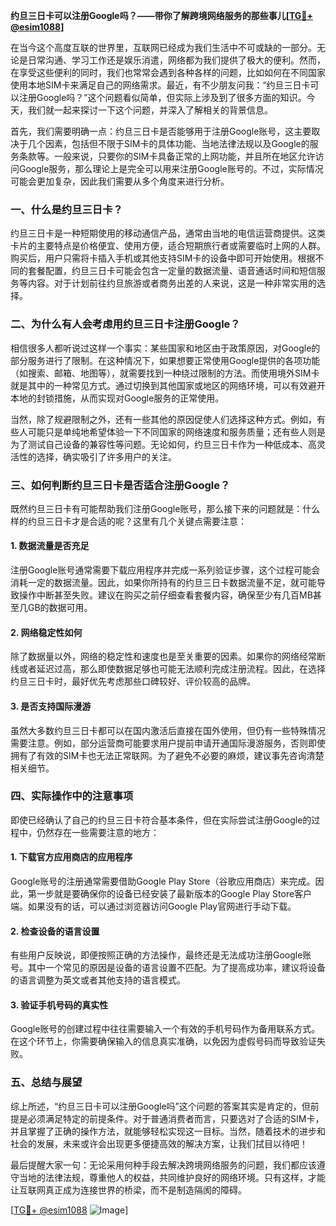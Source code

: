 **约旦三日卡可以注册Google吗？——带你了解跨境网络服务的那些事儿[[TG💪+ @esim1088](https://t.me/s/esim1088)]**

在当今这个高度互联的世界里，互联网已经成为我们生活中不可或缺的一部分。无论是日常沟通、学习工作还是娱乐消遣，网络都为我们提供了极大的便利。然而，在享受这些便利的同时，我们也常常会遇到各种各样的问题，比如如何在不同国家使用本地SIM卡来满足自己的网络需求。最近，有不少朋友问我：“约旦三日卡可以注册Google吗？”这个问题看似简单，但实际上涉及到了很多方面的知识。今天，我们就一起来探讨一下这个问题，并深入了解相关的背景信息。

首先，我们需要明确一点：约旦三日卡是否能够用于注册Google账号，这主要取决于几个因素，包括但不限于SIM卡的具体功能、当地法律法规以及Google的服务条款等。一般来说，只要你的SIM卡具备正常的上网功能，并且所在地区允许访问Google服务，那么理论上是完全可以用来注册Google账号的。不过，实际情况可能会更加复杂，因此我们需要从多个角度来进行分析。

### **一、什么是约旦三日卡？**
约旦三日卡是一种短期使用的移动通信产品，通常由当地的电信运营商提供。这类卡片的主要特点是价格便宜、使用方便，适合短期旅行者或需要临时上网的人群。购买后，用户只需将卡插入手机或其他支持SIM卡的设备中即可开始使用。根据不同的套餐配置，约旦三日卡可能会包含一定量的数据流量、语音通话时间和短信服务等内容。对于计划前往约旦旅游或者商务出差的人来说，这是一种非常实用的选择。

### **二、为什么有人会考虑用约旦三日卡注册Google？**
相信很多人都听说过这样一个事实：某些国家和地区由于政策原因，对Google的部分服务进行了限制。在这种情况下，如果想要正常使用Google提供的各项功能（如搜索、邮箱、地图等），就需要找到一种绕过限制的方法。而使用境外SIM卡就是其中的一种常见方式。通过切换到其他国家或地区的网络环境，可以有效避开本地的封锁措施，从而实现对Google服务的正常使用。

当然，除了规避限制之外，还有一些其他的原因促使人们选择这种方式。例如，有些人可能只是单纯地希望体验一下不同国家的网络速度和服务质量；还有些人则是为了测试自己设备的兼容性等问题。无论如何，约旦三日卡作为一种低成本、高灵活性的选择，确实吸引了许多用户的关注。

### **三、如何判断约旦三日卡是否适合注册Google？**
既然约旦三日卡有可能帮助我们注册Google账号，那么接下来的问题就是：什么样的约旦三日卡才是合适的呢？这里有几个关键点需要注意：

#### **1. 数据流量是否充足**
注册Google账号通常需要下载应用程序并完成一系列验证步骤，这个过程可能会消耗一定的数据流量。因此，如果你所持有的约旦三日卡数据流量不足，就可能导致操作中断甚至失败。建议在购买之前仔细查看套餐内容，确保至少有几百MB甚至几GB的数据可用。

#### **2. 网络稳定性如何**
除了数据量以外，网络的稳定性和速度也是至关重要的因素。如果你的网络经常断线或者延迟过高，那么即使数据足够也可能无法顺利完成注册流程。因此，在选择约旦三日卡时，最好优先考虑那些口碑较好、评价较高的品牌。

#### **3. 是否支持国际漫游**
虽然大多数约旦三日卡都可以在国内激活后直接在国外使用，但仍有一些特殊情况需要注意。例如，部分运营商可能要求用户提前申请开通国际漫游服务，否则即使拥有了有效的SIM卡也无法正常联网。为了避免不必要的麻烦，建议事先咨询清楚相关细节。

### **四、实际操作中的注意事项**
即使已经确认了自己的约旦三日卡符合基本条件，但在实际尝试注册Google的过程中，仍然存在一些需要注意的地方：

#### **1. 下载官方应用商店的应用程序**
Google账号的注册通常需要借助Google Play Store（谷歌应用商店）来完成。因此，第一步就是要确保你的设备已经安装了最新版本的Google Play Store客户端。如果没有的话，可以通过浏览器访问Google Play官网进行手动下载。

#### **2. 检查设备的语言设置**
有些用户反映说，即便按照正确的方法操作，最终还是无法成功注册Google账号。其中一个常见的原因是设备的语言设置不匹配。为了提高成功率，建议将设备的语言调整为英文或者其他支持的语言模式。

#### **3. 验证手机号码的真实性**
Google账号的创建过程中往往需要输入一个有效的手机号码作为备用联系方式。在这个环节上，你需要确保输入的信息真实准确，以免因为虚假号码而导致验证失败。

### **五、总结与展望**
综上所述，“约旦三日卡可以注册Google吗”这个问题的答案其实是肯定的，但前提是必须满足特定的前提条件。对于普通消费者而言，只要选对了合适的SIM卡，并且掌握了正确的操作方法，就能够轻松实现这一目标。当然，随着技术的进步和社会的发展，未来或许会出现更多便捷高效的解决方案，让我们拭目以待吧！

最后提醒大家一句：无论采用何种手段去解决跨境网络服务的问题，我们都应该遵守当地的法律法规，尊重他人的权益，共同维护良好的网络环境。只有这样，才能让互联网真正成为连接世界的桥梁，而不是制造隔阂的障碍。

[[TG💪+ @esim1088](https://t.me/s/esim1088) ![Image](https://i.postimg.cc/4NQfJmqS/Snipaste-2025-05-13-00-14-12.png)]